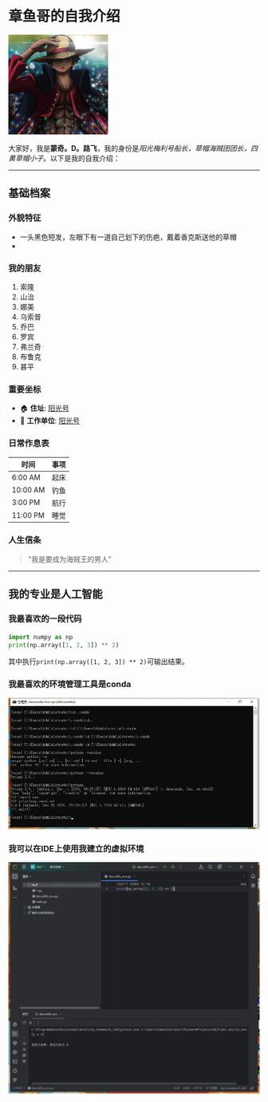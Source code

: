 # 章鱼哥的自我介绍

<img src="https://github.com/Qasqsq/zy2/blob/main/%E8%B7%AF%E9%A3%9E.png" width="200" alt="路飞形象">

大家好，我是**蒙奇。D。路飞**，我的身份是*阳光梅利号船长，草帽海贼团团长，四黄草帽小子*。以下是我的自我介绍：

---

## 基础档案 

### 外貌特征 
- 一头黑色短发，左眼下有一道自己划下的伤疤，戴着香克斯送他的草帽
- 

### 我的朋友
1. 索隆
2. 山治
3. 娜美
4. 乌索普
5. 乔巴
6. 罗宾
7. 弗兰奇
8. 布鲁克
9. 甚平

### 重要坐标
- 🏠 **住址**: [阳光号](https://image.baidu.com/search/detail?ct=503316480&z=0&ipn=d&word=%E9%98%B3%E5%85%89%E5%8F%B7%E5%9B%BE%E7%89%87&hs=0&pn=5&spn=0&di=7469449779924172801&pi=0&rn=1&tn=baiduimagedetail&is=0%2C0&ie=utf-8&oe=utf-8&cl=2&lm=-1&cs=1980880038%2C186115765&os=934338895%2C100558070&simid=3466581755%2C150063027&adpicid=0&lpn=0&ln=30&fr=ala&fm=&sme=&cg=&bdtype=0&oriquery=%E9%98%B3%E5%85%89%E5%8F%B7%E5%9B%BE%E7%89%87&objurl=https%3A%2F%2Fpic.rmb.bdstatic.com%2Fbjh%2Fevents%2F9cd688531d883e5d46f1d39ca66368d47479.jpeg%40h_1280&fromurl=ipprf_z2C%24qAzdH3FAzdH3F4k1_z%26e3Bkwt17_z%26e3Bv54AzdH3Fgjofrw2jAzdH3F1wpwAzdH3F1pswg1tg2otfj%3Fgt1%3D1p_9amaann0addn9n8ndml%26f576vjF654%3Di54jrw2j&gsm=&islist=&querylist=&dyTabStr=MCwxMiwzLDEsMiwxMyw3LDYsNSw5) 
- 🏢 **工作单位**: [阳光号](https://image.baidu.com/search/detail?ct=503316480&z=0&ipn=d&word=%E9%98%B3%E5%85%89%E5%8F%B7%E5%9B%BE%E7%89%87&hs=0&pn=5&spn=0&di=7469449779924172801&pi=0&rn=1&tn=baiduimagedetail&is=0%2C0&ie=utf-8&oe=utf-8&cl=2&lm=-1&cs=1980880038%2C186115765&os=934338895%2C100558070&simid=3466581755%2C150063027&adpicid=0&lpn=0&ln=30&fr=ala&fm=&sme=&cg=&bdtype=0&oriquery=%E9%98%B3%E5%85%89%E5%8F%B7%E5%9B%BE%E7%89%87&objurl=https%3A%2F%2Fpic.rmb.bdstatic.com%2Fbjh%2Fevents%2F9cd688531d883e5d46f1d39ca66368d47479.jpeg%40h_1280&fromurl=ipprf_z2C%24qAzdH3FAzdH3F4k1_z%26e3Bkwt17_z%26e3Bv54AzdH3Fgjofrw2jAzdH3F1wpwAzdH3F1pswg1tg2otfj%3Fgt1%3D1p_9amaann0addn9n8ndml%26f576vjF654%3Di54jrw2j&gsm=&islist=&querylist=&dyTabStr=MCwxMiwzLDEsMiwxMyw3LDYsNSw5)

### 日常作息表
| 时间       | 事项 |
|------------|----|
| 6:00 AM    | 起床 |
| 10:00 AM   | 钓鱼 |
| 3:00 PM    | 航行 |
| 11:00 PM   | 睡觉 |

### 人生信条
> "我是要成为海贼王的男人"
---

## 我的专业是人工智能
### 我最喜欢的一段代码

```python
import numpy as np
print(np.array([1, 2, 3]) ** 2)
```
其中执行`print(np.array([1, 2, 3]) ** 2)`可输出结果。

### 我最喜欢的环境管理工具是conda
<img src="https://github.com/Qasqsq/zy2/blob/main/%E6%88%AA%E5%9B%BE1.png" width="800" alt="截图一">

### 我可以在IDE上使用我建立的虚拟环境
<img src="https://github.com/Qasqsq/zy2/blob/main/%E6%88%AA%E5%9B%BE2.png" width="800" alt="截图二">
